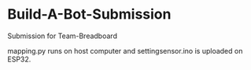 # Build-A-Bot-Submission
Submission for Team-Breadboard

mapping.py runs on host computer and settingsensor.ino is uploaded on ESP32.
